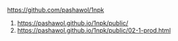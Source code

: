 <https://github.com/pashawol/1npk>
1. <https://pashawol.github.io/1npk/public/>
1. <https://pashawol.github.io/1npk/public/02-1-prod.html>